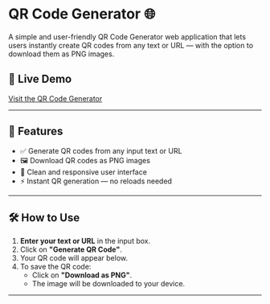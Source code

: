 # QR Code Generator 🌐

A simple and user-friendly QR Code Generator web application that lets users instantly create QR codes from any text or URL — with the option to download them as PNG images.

## 🔗 Live Demo
[Visit the QR Code Generator](https://yourdomain.com)  


---

## 🚀 Features

- ✅ Generate QR codes from any input text or URL
- 🖼️ Download QR codes as PNG images
- 🧼 Clean and responsive user interface
- ⚡ Instant QR generation — no reloads needed

---

## 🛠️ How to Use

1. **Enter your text or URL** in the input box.
2. Click on **"Generate QR Code"**.
3. Your QR code will appear below.
4. To save the QR code:
   - Click on **"Download as PNG"**.
   - The image will be downloaded to your device.

---



